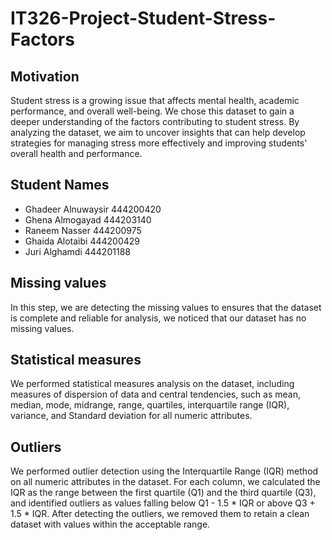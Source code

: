 # IT326-Project-Student-Stress-Factors

## Motivation
Student stress is a growing issue that affects mental health, academic performance, and overall well-being. We chose this dataset to gain a deeper understanding of the factors contributing to student stress. By analyzing the dataset, we aim to uncover insights that can help develop strategies for managing stress more effectively and improving students' overall health and performance.

## Student Names
- Ghadeer Alnuwaysir 444200420
- Ghena Almogayad 444203140
- Raneem Nasser 444200975
- Ghaida Alotaibi 444200429
- Juri Alghamdi 444201188

## Missing values
In this step, we are detecting the missing values to ensures that the dataset is complete and reliable for analysis, we noticed that our dataset has no missing values.

## Statistical measures
We performed statistical measures analysis on the dataset, including measures of dispersion of data and central tendencies, such as mean, median, mode, midrange, range, quartiles, interquartile range (IQR), variance, and  Standard deviation for all numeric attributes.

## Outliers
We performed outlier detection using the Interquartile Range (IQR) method on all numeric attributes in the dataset. For each column, we calculated the IQR as the range between the first quartile (Q1) and the third quartile (Q3), and identified outliers as values falling below Q1 - 1.5 * IQR or above Q3 + 1.5 * IQR. After detecting the outliers, we removed them to retain a clean dataset with values within the acceptable range.
